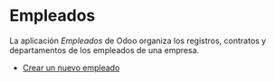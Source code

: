 # Empleados

La aplicación _Empleados_ de Odoo organiza los registros, contratos y
departamentos de los empleados de una empresa.

  * [Crear un nuevo empleado](employees/new_employee.html)

